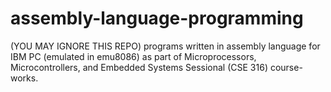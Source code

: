 # assembly-language-programming
(YOU MAY IGNORE THIS REPO) programs written in assembly language for IBM PC (emulated in emu8086) as part of Microprocessors, Microcontrollers, and Embedded Systems Sessional (CSE 316) course-works.
